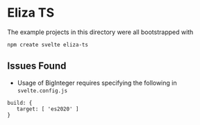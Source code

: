 # Eliza TS

The example projects in this directory were all bootstrapped with 

`npm create svelte eliza-ts`

## Issues Found
 - Usage of BigInteger requires specifying the following in `svelte.config.js`
 ```
build: {
    target: [ 'es2020' ]
}
```
